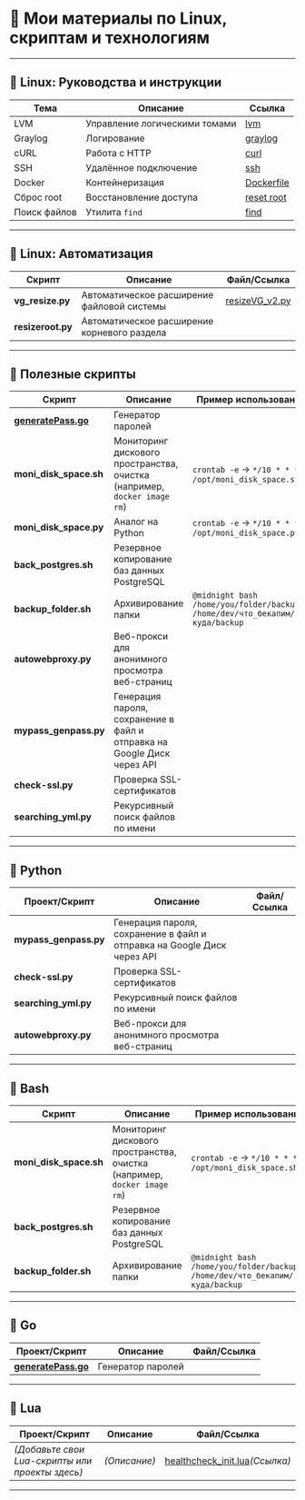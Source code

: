 # 📂 Мои материалы по Linux, скриптам и технологиям

---

## 📌 Linux: Руководства и инструкции

| Тема       | Описание                     | Ссылка                                                                 |
|------------|------------------------------|------------------------------------------------------------------------|
| LVM        | Управление логическими томами | [lvm](https://github.com/suharevA/my/blob/main/lvm)                  |
| Graylog    | Логирование                  | [graylog](https://github.com/suharevA/my/blob/main/graylog)          |
| cURL       | Работа с HTTP                | [curl](https://github.com/suharevA/my/blob/main/curl)                |
| SSH        | Удалённое подключение         | [ssh](https://github.com/suharevA/my/blob/main/ssh)                  |
| Docker     | Контейнеризация              | [Dockerfile](https://github.com/suharevA/my/blob/main/Dockerfile)     |
| Сброс root | Восстановление доступа       | [reset root](https://github.com/suharevA/my/blob/main/resetroot)      |
| Поиск файлов | Утилита `find`             | [find](https://github.com/suharevA/my/blob/main/find)                |

---

## 📌 Linux: Автоматизация

| Скрипт               | Описание                              | Файл/Ссылка                          |
|----------------------|---------------------------------------|---------------------------------------|
| **vg_resize.py**     | Автоматическое расширение файловой системы | [resizeVG_v2.py](automation/resizeVG_v2.py) |
| **resizeroot.py**    | Автоматическое расширение корневого раздела |                                       |

---

## 📌 Полезные скрипты

| Скрипт                     | Описание                                                                 | Пример использования/Запуск         |
|----------------------------|--------------------------------------------------------------------------|--------------------------------------|
| **[generatePass.go](generatePass.go)** | Генератор паролей                                                        |                                      |
| **moni_disk_space.sh**     | Мониторинг дискового пространства, очистка (например, `docker image rm`) | `crontab -e` → `*/10 * * * * /opt/moni_disk_space.sh` |
| **moni_disk_space.py**     | Аналог на Python                                                         | `crontab -e` → `*/10 * * * * /opt/moni_disk_space.py` |
| **back_postgres.sh**       | Резервное копирование баз данных PostgreSQL                              |                                      |
| **backup_folder.sh**       | Архивирование папки                                                     | `@midnight bash /home/you/folder/backup_folder.sh /home/dev/что_бекапим/ /home/куда/backup` |
| **autowebproxy.py**        | Веб-прокси для анонимного просмотра веб-страниц                          |                                      |
| **mypass_genpass.py**      | Генерация пароля, сохранение в файл и отправка на Google Диск через API |                                      |
| **check-ssl.py**           | Проверка SSL-сертификатов                                                |                                      |
| **searching_yml.py**       | Рекурсивный поиск файлов по имени                                        |                                      |

---

## 🐍 Python

| Проект/Скрипт          | Описание                                                                 | Файл/Ссылка                          |
|------------------------|--------------------------------------------------------------------------|---------------------------------------|
| **mypass_genpass.py**  | Генерация пароля, сохранение в файл и отправка на Google Диск через API |                                       |
| **check-ssl.py**       | Проверка SSL-сертификатов                                                |                                       |
| **searching_yml.py**   | Рекурсивный поиск файлов по имени                                        |                                       |
| **autowebproxy.py**    | Веб-прокси для анонимного просмотра веб-страниц                          |                                       |

---

## 📜 Bash

| Скрипт                     | Описание                                                                 | Пример использования/Запуск         |
|----------------------------|--------------------------------------------------------------------------|--------------------------------------|
| **moni_disk_space.sh**     | Мониторинг дискового пространства, очистка (например, `docker image rm`) | `crontab -e` → `*/10 * * * * /opt/moni_disk_space.sh` |
| **back_postgres.sh**       | Резервное копирование баз данных PostgreSQL                              |                                      |
| **backup_folder.sh**       | Архивирование папки                                                     | `@midnight bash /home/you/folder/backup_folder.sh /home/dev/что_бекапим/ /home/куда/backup` |

---

## 🦊 Go

| Проект/Скрипт          | Описание                     | Файл/Ссылка                          |
|------------------------|------------------------------|---------------------------------------|
| **[generatePass.go](generatePass.go)** | Генератор паролей |                                       |

---

## 🌙 Lua

| Проект/Скрипт          | Описание                     | Файл/Ссылка                          |
|------------------------|------------------------------|---------------------------------------|
| *(Добавьте свои Lua-скрипты или проекты здесь)* | *(Описание)* | [healthcheck_init.lua](lua/healthcheck_init.lua)*(Ссылка)* |

---
